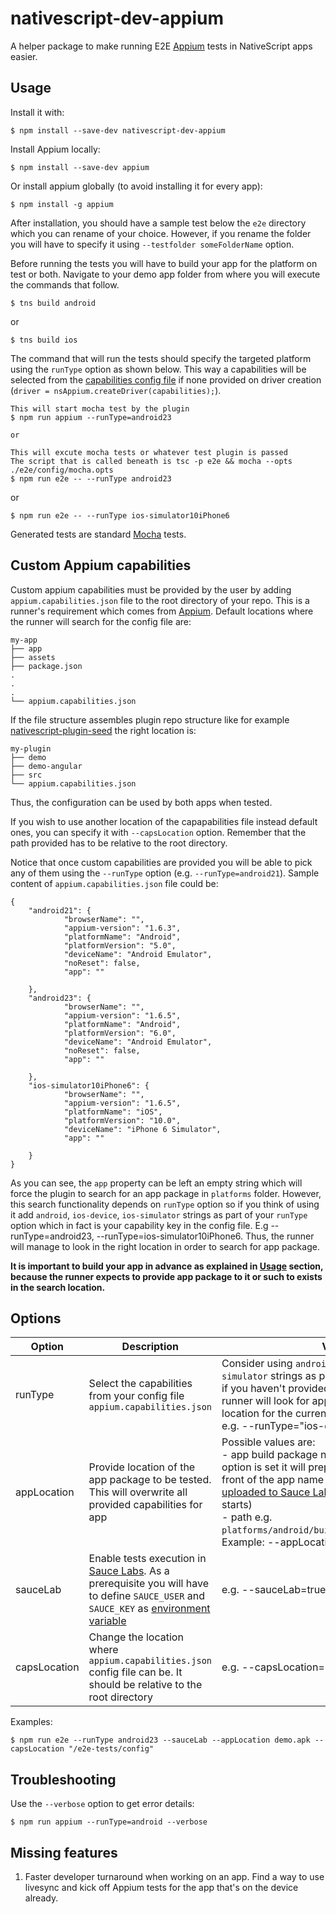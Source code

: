 # nativescript-dev-appium

A helper package to make running E2E [Appium](http://appium.io) tests in NativeScript apps easier.

## <a name='usage'></a>Usage

Install it with:

`$ npm install --save-dev nativescript-dev-appium`

Install Appium locally:

`$ npm install --save-dev appium`

Or install appium globally (to avoid installing it for every app):

`$ npm install -g appium`

After installation, you should have a sample test below the `e2e` directory which you can rename of your choice. However, if you rename the folder you will have to specify it using `--testfolder someFolderName` option.

Before running the tests you will have to build your app for the platform on test or both. Navigate to your demo app folder from where you will execute the commands that follow.

```
$ tns build android
```

or

```
$ tns build ios
```

The command that will run the tests should specify the targeted platform using the `runType` option as shown below. This way a capabilities will be selected from the [capabilities config file](#customCapabilities) if none provided on driver creation (`driver = nsAppium.createDriver(capabilities);`).

```
This will start mocha test by the plugin
$ npm run appium --runType=android23

or

This will excute mocha tests or whatever test plugin is passed
The script that is called beneath is tsc -p e2e && mocha --opts ./e2e/config/mocha.opts
$ npm run e2e -- --runType android23
```

or

```
$ npm run e2e -- --runType ios-simulator10iPhone6
```

Generated tests are standard [Mocha](http://mochajs.org) tests.

## <a name='customCapabilities'></a>Custom Appium capabilities

Custom appium capabilities must be provided by the user by adding `appium.capabilities.json` file to the root directory of your repo. This is a runner's requirement which comes from [Appium](https://github.com/appium/appium/blob/master/docs/en/writing-running-appium/caps.md). Default locations where the runner will search for the config file are:

```
my-app
├── app
├── assets
├── package.json
.
.
.
└── appium.capabilities.json
```

If the file structure assembles plugin repo structure like for example [nativescript-plugin-seed](https://github.com/NativeScript/nativescript-plugin-seed) the right location is:

```
my-plugin
├── demo
├── demo-angular
├── src
└── appium.capabilities.json
```
Thus, the configuration can be used by both apps when tested.

If you wish to use another location of the capapabilities file instead default ones, you can specify it with `--capsLocation` option. Remember that the path provided has to be relative to the root directory.

Notice that once custom capabilities are provided you will be able to pick any of them using the `--runType` option (e.g. `--runType=android21`). Sample content of `appium.capabilities.json` file could be:

```
{
    "android21": {
            "browserName": "",
            "appium-version": "1.6.3",
            "platformName": "Android",
            "platformVersion": "5.0",
            "deviceName": "Android Emulator",
            "noReset": false,
            "app": ""
        
    },
    "android23": {
            "browserName": "",
            "appium-version": "1.6.5",
            "platformName": "Android",
            "platformVersion": "6.0",
            "deviceName": "Android Emulator",
            "noReset": false,
            "app": ""
        
    },
    "ios-simulator10iPhone6": {
            "browserName": "",
            "appium-version": "1.6.5",
            "platformName": "iOS",
            "platformVersion": "10.0",
            "deviceName": "iPhone 6 Simulator",
            "app": ""
        
    }
}
```

As you can see, the `app` property can be left an empty string which will force the plugin to search for an app package in `platforms` folder. However, this search functionality depends on `runType` option so if you think of using it add `android`, `ios-device`, `ios-simulator` strings as part of your `runType` option which in fact is your capability key in the config file. E.g --runType=android23, --runType=ios-simulator10iPhone6. Thus, the runner will manage to look in the right location in order to search for app package.

**It is important to build your app in advance as explained in [Usage](#usage) section, because the runner expects to provide app package to it or such to exists in the search location.**

## <a name='options'></a>Options

|Option| Description | Value |
|---|---|---|
|runType| Select the capabilities from your config file `appium.capabilities.json`| Consider using `android`, `ios-device`, `ios-simulator` strings as part of your `runType` option if you haven't provided `app` capability. Thus, the runner will look for app package in the right location for the current run. <br/> e.g. --runType="ios-device10iPhone6"|
|appLocation| Provide location of the app package to be tested. This will overwrite all provided capabilities for app| Possible values are:<br/> - app build package name (in case `--sauceLab` option is set it will prepend `sauce-storage:` in front of the app name so app has to be [uploaded to Sauce Labs](https://wiki.saucelabs.com/display/DOCS/Uploading+Mobile+Applications+to+Sauce+Storage+for+Testing) before execution starts)<br/> - path e.g. `platforms/android/build/outputs/apk/demo.apk`.<br/> Example: --appLocation=demo-debug.apk|
|sauceLab| Enable tests execution in [Sauce Labs](https://saucelabs.com/). As a prerequisite you will have to define `SAUCE_USER` and `SAUCE_KEY` as [environment variable](https://wiki.saucelabs.com/display/DOCS/Best+Practice%3A+Use+Environment+Variables+for+Authentication+Credentials)| e.g. --sauceLab=true|
|capsLocation| Change the location where `appium.capabilities.json` config file can be. It should be relative to the root directory | e.g. --capsLocation="/e2e-tests"|

Examples:

```
$ npm run e2e --runType android23 --sauceLab --appLocation demo.apk --capsLocation "/e2e-tests/config"

```

## Troubleshooting

Use the `--verbose` option to get error details:

```
$ npm run appium --runType=android --verbose
```

## Missing features

1. Faster developer turnaround when working on an app. Find a way to use livesync and kick off Appium tests for the app that's on the device already.
